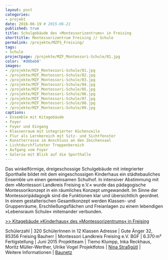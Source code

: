 ```yaml
---
layout: post
categories:
- projekt
date: 2016-06-19 # 2015-06-21
published: true
title: Schulgebäude des »Montessorizentrums« in Freising
shorttitle: Montessorizentrum Freising // Schule
permalink: /projekte/MZFS_Freising/
tags: 
- Schule
projectpage: /projekte/MZF_Montessori-Schule/01.jpg
color: '#d0beb0'
images:
- /projekte/MZF_Montessori-Schule/01.jpg
- /projekte/MZF_Montessori-Schule/02.jpg
- /projekte/MZF_Montessori-Schule/03.jpg
- /projekte/MZF_Montessori-Schule/04.jpg
- /projekte/MZF_Montessori-Schule/05.jpg
- /projekte/MZF_Montessori-Schule/06.jpg
- /projekte/MZF_Montessori-Schule/07.jpg
- /projekte/MZF_Montessori-Schule/08.jpg
- /projekte/MZF_Montessori-Schule/09.jpg
captions:
- Ensemble mit Kitagebäude
- Foyer
- Foyer und Eingang
- Klassenraum mit integrierter Küchenzeile
- Flur als Lernbereich mit Sitz- und Sichtfenster
- Kunstterrasse im Anschluss an den Zeichensaal
- Lichtdurchfluteter Treppenbereich
- Aufgang vom Foyer
- Galerie mit Blick auf die Sporthalle
---
```

Das winkelförmige, dreigeschossige Schulgebäude mit integrierter Sporthalle bildet mit dem eingeschossigen Kinderhaus ein städtebauliches Ensemble um einen gemeinsamen Schulhof. In intensiver Abstimmung mit dem »Montessori Landkreis Freising e.V.« wurde das pädagogische Montessorikonzept in ein räumliches Konzept umgewandelt. Im Sinne der Montessoripädagogik sind die Funktionen klar und übersichtlich geordnet. In einem gestalterischen Gesamtkonzept werden Klassen- und Gruppenräume, Erschließungsflächen und Freianlagen zu einem lebendigen »Lebensraum Schule« miteinander verbunden.

[\>> Kitagebäude »Kinderhaus« des »Montessorizentrums« in Freising](../projekte/MZFK_Freising/)

Schülerzahl 		|	320 SchülerInnen in 12 Klassen
Adresse				|	Gute Änger 32, 85356 Freising
Bauherr				|	Montessori Landkreis Freising e.V.
BGF					|	6.370 m²
Fertigstellung		|	Juni 2015
Projektteam			|	Tiemo Klumpp, Inka Reckhaus, Moritz Müller-Werther, Ulrike Vogel
Projektfotos		|	[Nina Straßgütl](http://www.ninastrg.de/) 
                    |    
Weitere Informationen    |   [Baunetz](http://www.baunetz.de/meldungen/Meldungen-Montessorizentrum_in_Freising_4592549.html)
